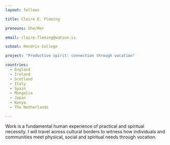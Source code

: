 ```yaml
---
layout: fellows

title: Claire E. Fleming

pronouns: She/Her

email: claire.fleming@watson.is 

school: Hendrix College

project: "Productive spirit: connection through vocation"

countries:
  - England
  - Ireland
  - Scotland
  - Italy
  - Spain
  - Mongolia
  - Japan
  - Kenya
  - The Netherlands

---
```


Work is a fundamental human experience of practical and spiritual necessity. I will travel across cultural borders to witness how individuals and communities meet physical, social and spiritual needs through vocation.
